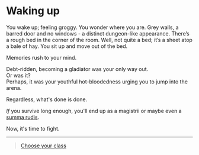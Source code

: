 # Waking up

You wake up; feeling groggy. You wonder where you are. Grey walls, a barred door and no windows - a distinct dungeon-like appearance. There’s a rough bed in the corner of the room. Well, not quite a bed; it’s a sheet atop a bale of hay. You sit up and move out of the bed.

Memories rush to your mind.

Debt-ridden, becoming a gladiator was your only way out.  
Or was it?  
Perhaps, it was your youthful hot-bloodedness urging you to jump into the arena.

Regardless, what's done is done.

_If_ you survive long enough, you'll end up as a magistrii or maybe even a [summa rudis](https://imperiumromanum.pl/en/curiosities/summa-rudis-referee-of-gladiatorial-fights/).

Now, it's time to fight.

---

> [Choose your class](2.md)
